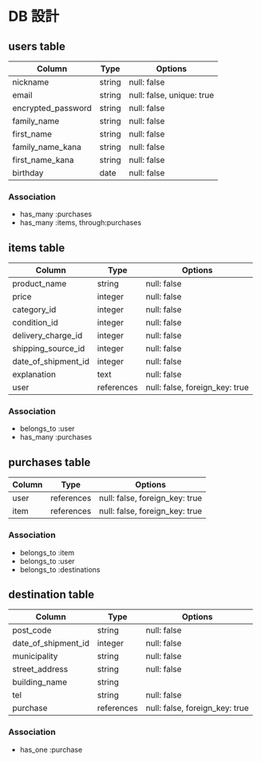 # DB 設計

## users table

| Column             | Type                | Options                   |
|--------------------|---------------------|---------------------------|
| nickname           | string              | null: false               |
| email              | string              | null: false, unique: true |
| encrypted_password | string              | null: false               |
| family_name        | string              | null: false               |
| first_name         | string              | null: false               |
| family_name_kana   | string              | null: false               |
| first_name_kana    | string              | null: false               |
| birthday           | date                | null: false               |


### Association

- has_many :purchases
- has_many :items, through:purchases


## items table

| Column                              | Type       | Options                        |
|-------------------------------------|------------|--------------------------------|
| product_name                        | string     | null: false                    |
| price                               | integer    | null: false                    |
| category_id                         | integer    | null: false                    |
| condition_id                        | integer    | null: false                    |
| delivery_charge_id                  | integer    | null: false                    |
| shipping_source_id                  | integer    | null: false                    |
| date_of_shipment_id                 | integer    | null: false                    |
| explanation                         | text       | null: false                    |
| user                                | references | null: false, foreign_key: true |

### Association

- belongs_to :user
- has_many :purchases


## purchases table

| Column                | Type       | Options                        |
|-----------------------|------------|--------------------------------|
| user                  | references | null: false, foreign_key: true |
| item                  | references | null: false, foreign_key: true |

### Association

- belongs_to :item
- belongs_to :user
- belongs_to :destinations

## destination table

| Column                 | Type       | Options                        |
|------------------------|------------|--------------------------------|
| post_code              | string     | null: false                    |
| date_of_shipment_id    | integer    | null: false                    |
| municipality           | string     | null: false                    |
| street_address         | string     | null: false                    |
| building_name          | string     |                                |
| tel                    | string     | null: false                    |
| purchase               | references | null: false, foreign_key: true |

### Association

- has_one :purchase